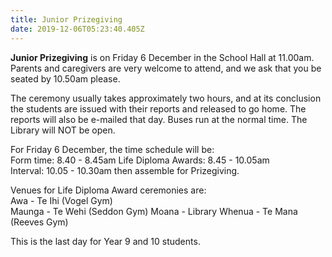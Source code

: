 ```yaml
---
title: Junior Prizegiving
date: 2019-12-06T05:23:40.405Z
---
```

**Junior Prizegiving** is on Friday 6 December in the School Hall at 11.00am. Parents and caregivers are very welcome to attend, and we ask that you be seated by 10.50am please.

The ceremony usually takes approximately two hours, and at its conclusion the students are issued with their reports and released to go home. The reports will also be e-mailed that day. Buses run at the normal time. The Library will NOT be open.

For Friday 6 December, the time schedule will be:  
Form time: 8.40 - 8.45am 
Life Diploma Awards: 8.45 - 10.05am  
Interval: 10.05 - 10.30am then assemble for Prizegiving.

Venues for Life Diploma Award ceremonies are:  
Awa - Te Ihi (Vogel Gym)  
Maunga - Te Wehi (Seddon Gym) 
Moana - Library 
Whenua - Te Mana (Reeves Gym)

This is the last day for Year 9 and 10 students.

